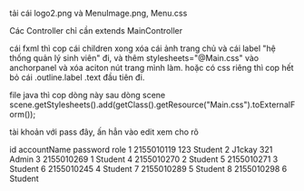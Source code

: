 tải cái logo2.png và MenuImage.png, Menu.css

Các Controller chỉ cần extends MainController

cái fxml thì cop cái children xong xóa cái ảnh trang chủ và cái label "hệ thống quản lý sinh viên" đi, và thêm stylesheets="@Main.css" vào anchorpanel và xóa aciton nút trang mình làm.
hoặc có css riêng thì cop hết bỏ cái .outline.label .text đầu tiên đi.

file java thì cop dòng này sau dòng scene 
scene.getStylesheets().add(getClass().getResource("Main.css").toExternalForm());

tài khoản với pass đây, ấn hẳn vào edit xem cho rõ

id	accountName	password	role
1	2155010119	123	Student
2	J1ckay	321	Admin
3	2155010269	1	Student
4	2155010270	2	Student
5	2155010271	3	Student
6	2155010245	4	Student
7	2155010289	5	Student
8	2155010298	6	Student
